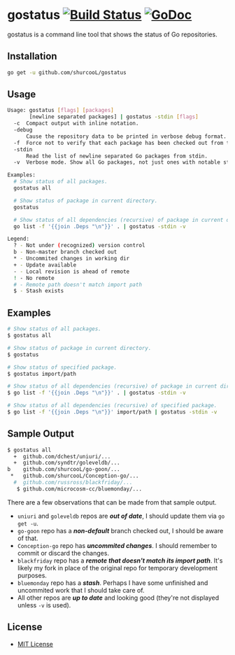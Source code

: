 # gostatus [![Build Status](https://travis-ci.org/shurcooL/gostatus.svg?branch=master)](https://travis-ci.org/shurcooL/gostatus) [![GoDoc](https://godoc.org/github.com/shurcooL/gostatus?status.svg)](https://godoc.org/github.com/shurcooL/gostatus)

gostatus is a command line tool that shows the status of Go repositories.

Installation
------------

```bash
go get -u github.com/shurcooL/gostatus
```

Usage
-----

```bash
Usage: gostatus [flags] [packages]
       [newline separated packages] | gostatus -stdin [flags]
  -c  Compact output with inline notation.
  -debug
      Cause the repository data to be printed in verbose debug format.
  -f  Force not to verify that each package has been checked out from the source control repository implied by its import path. This can be useful if the source is a local fork of the original.
  -stdin
      Read the list of newline separated Go packages from stdin.
  -v  Verbose mode. Show all Go packages, not just ones with notable status.

Examples:
  # Show status of all packages.
  gostatus all

  # Show status of package in current directory.
  gostatus

  # Show status of all dependencies (recursive) of package in current dir.
  go list -f '{{join .Deps "\n"}}' . | gostatus -stdin -v

Legend:
  ? - Not under (recognized) version control
  b - Non-master branch checked out
  * - Uncommited changes in working dir
  + - Update available
  - - Local revision is ahead of remote
  ! - No remote
  # - Remote path doesn't match import path
  $ - Stash exists
```

Examples
--------

```bash
# Show status of all packages.
$ gostatus all

# Show status of package in current directory.
$ gostatus

# Show status of specified package.
$ gostatus import/path

# Show status of all dependencies (recursive) of package in current dir.
$ go list -f '{{join .Deps "\n"}}' . | gostatus -stdin -v

# Show status of all dependencies (recursive) of specified package.
$ go list -f '{{join .Deps "\n"}}' import/path | gostatus -stdin -v
```

Sample Output
-------------

```bash
$ gostatus all
  +  github.com/dchest/uniuri/...
  +  github.com/syndtr/goleveldb/...
b    github.com/shurcooL/go-goon/...
 *   github.com/shurcooL/Conception-go/...
  #  github.com/russross/blackfriday/...
   $ github.com/microcosm-cc/bluemonday/...
```

There are a few observations that can be made from that sample output.

-	`uniuri` and `goleveldb` repos are ***out of date***, I should update them via `go get -u`.
-	`go-goon` repo has a ***non-default*** branch checked out, I should be aware of that.
-	`Conception-go` repo has ***uncommited changes***. I should remember to commit or discard the changes.
-	`blackfriday` repo has a ***remote that doesn't match its import path***. It's likely my fork in place of the original repo for temporary development purposes.
-	`bluemonday` repo has a ***stash***. Perhaps I have some unfinished and uncommited work that I should take care of.
-	All other repos are ***up to date*** and looking good (they're not displayed unless `-v` is used).

License
-------

-	[MIT License](LICENSE)
